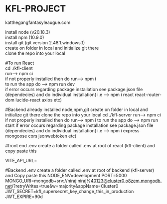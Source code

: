 # KFL-PROJECT
katthegangfantasyleaugue.com


install node (v20.18.3)  
install npm (10.9.0)  
install git (git version 2.48.1.windows.1)  
create on folder in local and initialize git there  
clone the repo into your local  
    
  
#To run React  
cd ./kfl-client  
run--> npm ci  
if not properly installed then do run--> npm i  
to run the app do --> npm run dev  
if error occurs regarding package installation see package.json file (dependecies) and do individual installation( i.e --> npm i react react-router-dom lucide-react axios etc)  

#Backend
already installed node,npm,git
create on folder in local and initialize git there
clone the repo into your local
cd ./kfl-server
run--> npm ci
if not properly installed then do run--> npm i
to run the app do --> npm run start
if error occurs regarding package installation see package.json file (dependecies) and do individual installation( i.e --> npm i express mongoose cors jsonwebtoken etc)


#front end .env
create a folder called .env at root of react (kfl-client)
and copy paste this

VITE_API_URL=



#Backend .env
create a folder called .env at root of backend (kfl-server)
and Copy paste this
NODE_ENV=development
PORT=5000
MONGO_URI=mongodb+srv://niraj:niraj%40123@cluster0.o8zem.mongodb.net/?retryWrites=true&w=majority&appName=Cluster0
JWT_SECRET=kfl_supersecret_key_change_this_in_production
JWT_EXPIRE=90d
